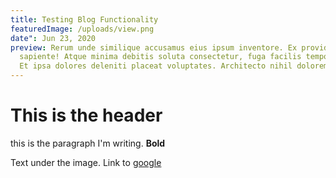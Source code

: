 ```yaml
---
title: Testing Blog Functionality
featuredImage: /uploads/view.png
date": Jun 23, 2020
preview: Rerum unde similique accusamus eius ipsum inventore. Ex provident qui
  sapiente! Atque minima debitis soluta consectetur, fuga facilis tempore esse?
  Et ipsa dolores deleniti placeat voluptates. Architecto nihil dolorem
---
```

# This is the header

this is the paragraph I'm writing. **Bold**

Text under the image. Link to [google](https://google.com)